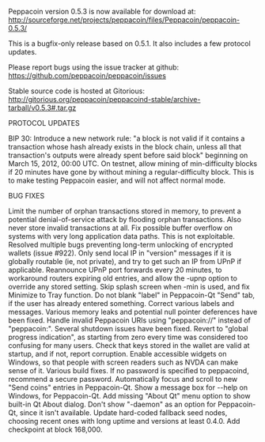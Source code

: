 Peppacoin version 0.5.3 is now available for download at:
http://sourceforge.net/projects/peppacoin/files/Peppacoin/peppacoin-0.5.3/

This is a bugfix-only release based on 0.5.1.
It also includes a few protocol updates.

Please report bugs using the issue tracker at github:
https://github.com/peppacoin/peppacoin/issues

Stable source code is hosted at Gitorious:
http://gitorious.org/peppacoin/peppacoind-stable/archive-tarball/v0.5.3#.tar.gz

PROTOCOL UPDATES

BIP 30: Introduce a new network rule: "a block is not valid if it contains a transaction whose hash already exists in the block chain, unless all that transaction's outputs were already spent before said block" beginning on March 15, 2012, 00:00 UTC.
On testnet, allow mining of min-difficulty blocks if 20 minutes have gone by without mining a regular-difficulty block. This is to make testing Peppacoin easier, and will not affect normal mode.

BUG FIXES

Limit the number of orphan transactions stored in memory, to prevent a potential denial-of-service attack by flooding orphan transactions. Also never store invalid transactions at all.
Fix possible buffer overflow on systems with very long application data paths. This is not exploitable.
Resolved multiple bugs preventing long-term unlocking of encrypted wallets
(issue #922).
Only send local IP in "version" messages if it is globally routable (ie, not private), and try to get such an IP from UPnP if applicable.
Reannounce UPnP port forwards every 20 minutes, to workaround routers expiring old entries, and allow the -upnp option to override any stored setting.
Skip splash screen when -min is used, and fix Minimize to Tray function.
Do not blank "label" in Peppacoin-Qt "Send" tab, if the user has already entered something.
Correct various labels and messages.
Various memory leaks and potential null pointer deferences have been fixed.
Handle invalid Peppacoin URIs using "peppacoin://" instead of "peppacoin:".
Several shutdown issues have been fixed.
Revert to "global progress indication", as starting from zero every time was considered too confusing for many users.
Check that keys stored in the wallet are valid at startup, and if not, report corruption.
Enable accessible widgets on Windows, so that people with screen readers such as NVDA can make sense of it.
Various build fixes.
If no password is specified to peppacoind, recommend a secure password.
Automatically focus and scroll to new "Send coins" entries in Peppacoin-Qt.
Show a message box for --help on Windows, for Peppacoin-Qt.
Add missing "About Qt" menu option to show built-in Qt About dialog.
Don't show "-daemon" as an option for Peppacoin-Qt, since it isn't available.
Update hard-coded fallback seed nodes, choosing recent ones with long uptime and versions at least 0.4.0.
Add checkpoint at block 168,000.
